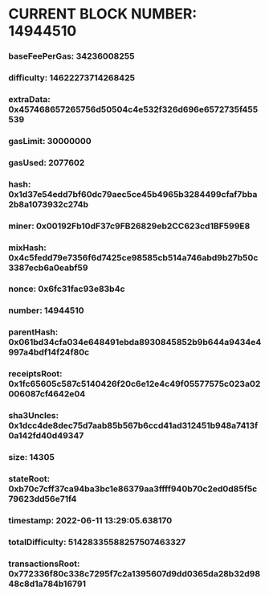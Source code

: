 # CURRENT BLOCK NUMBER: 14944510

### baseFeePerGas: 34236008255
### difficulty: 14622273714268425
### extraData: 0x457468657265756d50504c4e532f326d696e6572735f455539
### gasLimit: 30000000
### gasUsed: 2077602
### hash: 0x1d37e54edd7bf60dc79aec5ce45b4965b3284499cfaf7bba2b8a1073932c274b
### miner: 0x00192Fb10dF37c9FB26829eb2CC623cd1BF599E8
### mixHash: 0x4c5fedd79e7356f6d7425ce98585cb514a746abd9b27b50c3387ecb6a0eabf59
### nonce: 0x6fc31fac93e83b4c
### number: 14944510
### parentHash: 0x061bd34cfa034e648491ebda8930845852b9b644a9434e4997a4bdf14f24f80c
### receiptsRoot: 0x1fc65605c587c5140426f20c6e12e4c49f05577575c023a02006087cf4642e04
### sha3Uncles: 0x1dcc4de8dec75d7aab85b567b6ccd41ad312451b948a7413f0a142fd40d49347
### size: 14305
### stateRoot: 0xb70c7cff37ca94ba3bc1e86379aa3ffff940b70c2ed0d85f5c79623dd56e71f4
### timestamp: 2022-06-11 13:29:05.638170
### totalDifficulty: 51428335588257507463327
### transactionsRoot: 0x772336f80c338c7295f7c2a1395607d9dd0365da28b32d9848c8d1a784b16791
